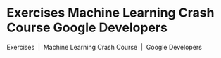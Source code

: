 # Exercises Machine Learning Crash Course Google Developers
Exercises  |  Machine Learning Crash Course  |  Google Developers
